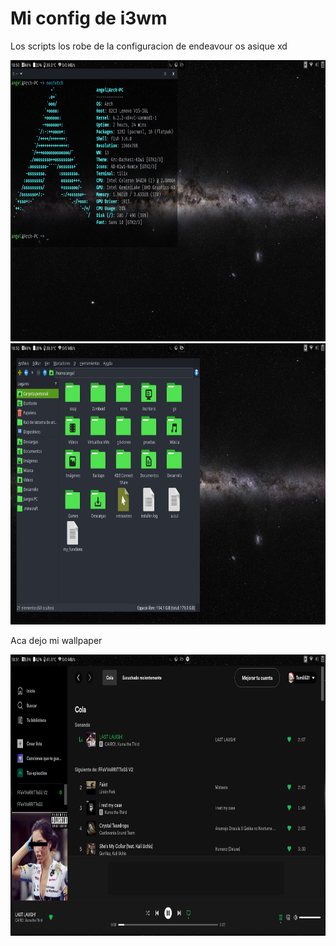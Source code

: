 # Mi config de i3wm

Los scripts los robe de la configuracion de endeavour os asique xd


<img src="https://github.com/Tom5521/i3-config/blob/main/Images/Captura%20de%20pantalla%20de%202023-03-10%2018-50-04.png" width="1366" height="450" />


<img src="https://github.com/Tom5521/i3-config/blob/main/Images/Captura%20de%20pantalla%20de%202023-03-10%2018-50-36.png" width="1366" height="450" />


Aca dejo mi wallpaper

<img src="https://github.com/Tom5521/i3-config/blob/main/Images/Captura%20de%20pantalla%20de%202023-03-10%2018-51-19.png" width="1366" height="450">